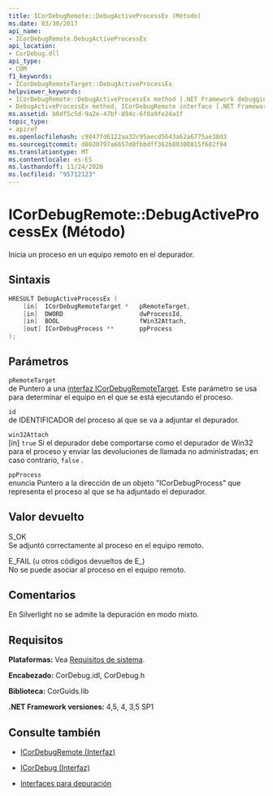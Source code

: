 ```yaml
---
title: ICorDebugRemote::DebugActiveProcessEx (Método)
ms.date: 03/30/2017
api_name:
- ICorDebugRemote.DebugActiveProcessEx
api_location:
- CorDebug.dll
api_type:
- COM
f1_keywords:
- ICorDebugRemoteTarget::DebugActiveProcessEx
helpviewer_keywords:
- ICorDebugRemote::DebugActiveProcessEx method [.NET Framework debugging]
- DebugActiveProcessEx method, ICorDebugRemote interface [.NET Framework debugging]
ms.assetid: b0df5c5d-9a2e-47bf-894c-6f8a9fe24a1f
topic_type:
- apiref
ms.openlocfilehash: c9847fd6122aa32c95aecd5643a62a6775ae38d3
ms.sourcegitcommit: d8020797a6657d0fbbdff362b80300815f682f94
ms.translationtype: MT
ms.contentlocale: es-ES
ms.lasthandoff: 11/24/2020
ms.locfileid: "95712123"
---
```

# <a name="icordebugremotedebugactiveprocessex-method"></a>ICorDebugRemote::DebugActiveProcessEx (Método)

Inicia un proceso en un equipo remoto en el depurador.  
  
## <a name="syntax"></a>Sintaxis  
  
```cpp  
HRESULT DebugActiveProcessEx (  
    [in]  ICorDebugRemoteTarget *   pRemoteTarget,  
    [in]  DWORD                     dwProcessId,  
    [in]  BOOL                      fWin32Attach,  
    [out] ICorDebugProcess **       ppProcess  
);  
```  
  
## <a name="parameters"></a>Parámetros  

 `pRemoteTarget`  
 de Puntero a una [interfaz ICorDebugRemoteTarget](icordebugremotetarget-interface.md). Este parámetro se usa para determinar el equipo en el que se está ejecutando el proceso.  
  
 `id`  
 de IDENTIFICADOR del proceso al que se va a adjuntar el depurador.  
  
 `win32Attach`  
 [in] `true` Si el depurador debe comportarse como el depurador de Win32 para el proceso y enviar las devoluciones de llamada no administradas; en caso contrario, `false` .  
  
 `ppProcess`  
 enuncia Puntero a la dirección de un objeto "ICorDebugProcess" que representa el proceso al que se ha adjuntado el depurador.  
  
## <a name="return-value"></a>Valor devuelto  

 S_OK  
 Se adjuntó correctamente al proceso en el equipo remoto.  
  
 E_FAIL (u otros códigos devueltos de E_)  
 No se puede asociar al proceso en el equipo remoto.  
  
## <a name="remarks"></a>Comentarios  

 En Silverlight no se admite la depuración en modo mixto.  
  
## <a name="requirements"></a>Requisitos  

 **Plataformas:** Vea [Requisitos de sistema](../../get-started/system-requirements.md).  
  
 **Encabezado:** CorDebug.idl, CorDebug.h  
  
 **Biblioteca:** CorGuids.lib  
  
 **.NET Framework versiones:** 4,5, 4, 3,5 SP1  
  
## <a name="see-also"></a>Consulte también

- [ICorDebugRemote (Interfaz)](icordebugremote-interface.md)
- [ICorDebug (Interfaz)](icordebug-interface.md)

- [Interfaces para depuración](debugging-interfaces.md)
